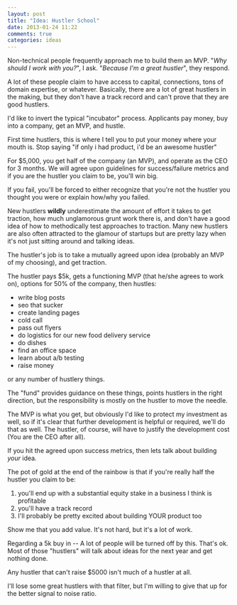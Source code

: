 ```yaml
---
layout: post
title: "Idea: Hustler School"
date: 2013-01-24 11:22
comments: true
categories: ideas
---
```


Non-technical people frequently approach me to build them an MVP. "*Why should
I work with you?*", I ask. "*Because I'm a great hustler*", they respond.

A lot of these people claim to have access to capital, connections,
tons of domain expertise, or whatever. Basically, there are a lot of great
hustlers in the making, but they don't have a track record and can't prove
that they are good hustlers.

I'd like to invert the typical "incubator" process. Applicants pay money,
buy into a company, get an MVP, and hustle.

First time hustlers, this is where I tell you to put your money where your
mouth is. Stop saying "if only i had product, i'd be an awesome hustler"

For $5,000, you get half of the company (an MVP), and operate as the CEO for
3 months. We will agree upon guidelines for success/failure metrics and if
you are the hustler you claim to be, you'll win big.

If you fail, you'll be forced to either recognize that you're not the hustler
you thought you were or explain how/why you failed.

New hustlers **wildly** underestimate the amount of effort it takes to get
traction, how much unglamorous grunt work there is, and don't have a good
idea of how to methodically test approaches to traction.  Many new hustlers
are also often attracted to the glamour of startups but are pretty lazy when
it's not just sitting around and talking ideas.

The hustler's job is to take a mutually agreed upon idea (probably an MVP of my
choosing), and get traction.

The hustler pays $5k, gets a functioning MVP (that he/she agrees to work on),
options for 50% of the company, then hustles:

* write blog posts
* seo that sucker
* create landing pages
* cold call
* pass out flyers
* do logistics for our new food delivery service
* do dishes
* find an office space
* learn about a/b testing
* raise money

or any number of hustlery things.

The "fund" provides guidance on these things, points hustlers in the right direction,
but the responsibility is mostly on the hustler to move the needle.

The MVP is what you get, but obviously I'd like to protect my investment as well, so
if it's clear that further development is helpful or required, we'll do that as well.
The hustler, of course, will have to justify the development cost (You are the CEO
after all).

If you hit the agreed upon success metrics, then lets talk about building *your* idea.

The pot of gold at the end of the rainbow is that if you're really half the hustler
you claim to be:

1. you'll end up with a substantial equity stake in a business I think is profitable
2. you'll have a track record
3. I'll probably be pretty excited about building YOUR product too

Show me that you add value. It's not hard, but it's a lot of work.

Regarding a 5k buy in -- A lot of people will be turned off by this. That's ok.  Most
of those "hustlers" will talk about ideas for the next year and get nothing done.

Any hustler that can't raise $5000 isn't much of a hustler at all.

I'll lose some great hustlers with that filter, but I'm willing to give that up for the
better signal to noise ratio.
